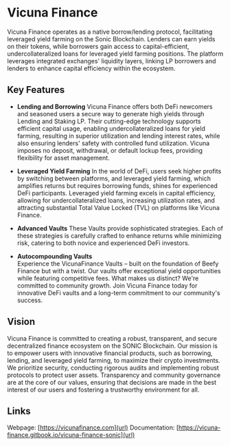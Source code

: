 # Vicuna Finance

Vicuna Finance operates as a native borrow/lending protocol, facilitating leveraged yield farming on the Sonic Blockchain.  Lenders can earn yields on their tokens, while borrowers gain access to capital-efficient, undercollateralized loans for leveraged yield farming positions. The platform leverages integrated exchanges' liquidity layers, linking LP borrowers and lenders to enhance capital efficiency within the ecosystem. 

## Key Features
- **Lending and Borrowing**
Vicuna Finance offers both DeFi newcomers and seasoned users a secure way to generate high yields through Lending and Staking LP. Their cutting-edge technology supports efficient capital usage, enabling undercollateralized loans for yield farming, resulting in superior utilization and lending interest rates, while also ensuring lenders' safety with controlled fund utilization. Vicuna imposes no deposit, withdrawal, or default lockup fees, providing flexibility for asset management. 

- **Leveraged Yield Farming**
In the world of DeFi, users seek higher profits by switching between platforms, and leveraged yield farming, which amplifies returns but requires borrowing funds, shines for experienced DeFi participants. Leveraged yield farming excels in capital efficiency, allowing for undercollateralized loans, increasing utilization rates, and attracting substantial Total Value Locked (TVL) on platforms like Vicuna Finance. 

- **Advanced Vaults** 
These Vaults provide sophisticated strategies. Each of these strategies is carefully crafted to enhance returns while minimizing risk, catering to both novice and experienced DeFi investors.

- **Autocompounding Vaults**  
Experience the VicunaFinance Vaults – built on the foundation of Beefy Finance but with a twist. Our vaults offer exceptional yield opportunities while featuring competitive fees. What makes us distinct? We're committed to community growth. Join Vicuna Finance today for innovative DeFi vaults and a long-term commitment to our community's success.

## Vision

Vicuna Finance is committed to creating a robust, transparent, and secure decentralized finance ecosystem on the SONIC Blockchain. Our mission is to empower users with innovative financial products, such as borrowing, lending, and leveraged yield farming, to maximize their crypto investments. We prioritize security, conducting rigorous audits and implementing robust protocols to protect user assets. Transparency and community governance are at the core of our values, ensuring that decisions are made in the best interest of our users and fostering a trustworthy environment for all.

## Links
Webpage: [https://vicunafinance.com](url)
Documentation: [https://vicuna-finance.gitbook.io/vicuna-finance-sonic](url)
